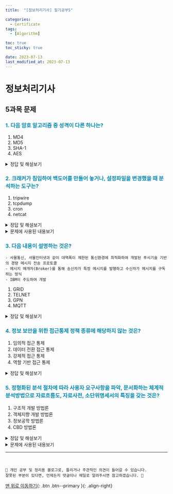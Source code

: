 ```yaml
---
title:  "[정보처리기사] 필기공부5" 

categories:
  - Certificate
tags:
  - [Algorithm]

toc: true
toc_sticky: true 

date: 2023-07-13
last_modified_at: 2023-07-13
---
```



# 정보처리기사

## 5과목 문제


### <span style="color:#0489B1;">1. 다음 암호 알고리즘 중 성격이 다른 하나는?</span>

1. MD4
2. MD5
3. SHA-1
4. AES

<details>
<summary>정답 및 해설보기</summary>

<blockquote>
<p>정답 : 4번</p>
<p>풀이 : MD4, MD5, SHA-1는 해시 암호화 알고리즘</p>
<p>AES는 대칭 키 암호화 알고리즘</p>
</blockquote>
<hr/>
</details>

### <span style="color:#0489B1;">2. 크래커가 침입하여 백도어를 만들어 놓거나, 설정파일을 변경했을 때 분석하는 도구는?</span>

1. tripwire
2. tcpdump
3. cron
4. netcat

<details>
<summary>정답 및 해설보기</summary>

<blockquote>
<p>정답 : 1번</p>
<p>풀이</p>
<p>tripwire : 자신의 리눅스시스템을 외부의 크래커 공격과 내부의 악의적인 사용자의 공격으로부터
시스템을 지켜내는 마지노선과 같은 역할을 하는 프로그램</p>
</blockquote>
<hr/>
</details>

<details>
<summary>문제에 사용된 내용보기</summary>

<blockquote>
  <p><strong>tcpdump</strong></p>
</blockquote>
  <p>컴퓨터에 부착된 네트워크를 통해 송수신되는 기타 패킷을 가로채고 표시할 수 있게 도와주는 소프트웨어</p>
<blockquote>
  <p><strong>cron</strong></p>
</blockquote>
  <p>스케줄러를 실행시키기 위해 작업이 실행되는 시간 및 주기 등을 설정하게되는데 () 표현식을 통해 배치 수행시간을 설정</p>
<blockquote>
  <p><strong>tcpdump</strong></p>
</blockquote>
  <p>TCP 또는 UDP를 사용하여 네트워크 연결을 읽고 쓰는데 사용되는 컴퓨터 네트워킹 유틸리티</p>
<hr/>
</details>

### <span style="color:#0489B1;">3. 다음 내용이 설명하는 것은?</span>
``` 
- 사물통신, 사물인터넷과 같이 대역폭이 제한된 통신환경에 최적화하여 개발된 푸시기술 기반의 경량 메시지 전송 프로토콜
- 메시지 매개자(Broker)를 통해 송신자가 특정 메시지를 발행하고 수신자가 메시지를 구독하는 방식
- IBM이 주도하여 개발
```
1. GRID
2. TELNET
3. GPN
4. MQTT

<details>
<summary>정답 및 해설보기</summary>

<blockquote>
<p>정답 : 4번</p>
<p>풀이</p>
<p>MQTT : 메시지 큐잉(QUEUING) 텔레메트리</p>
</blockquote>
<hr/>
</details>

### <span style="color:#0489B1;">4. 정보 보안을 위한 접근통제 정책 종류에 해당하지 않는 것은?</span>

1. 임의적 접근 통제
2. 데이터 전환 접근 통제
3. 강제적 접근 통제
4. 역할 기반 접근 통제

<details>
<summary>정답 및 해설보기</summary>

<blockquote>
<p>정답 : 2번</p>
<p>풀이</p>
<p>정보보안을 위한 접근 통제 정책 종류</p>
<ul>
  <li>임의적(자율) 접근 통제 정책(DAC : Discretionary Access Control)</li>
  <li>강제적(필수) 접근 통제 정책(MAC : Mandatory Access Control)</li>
  <li>역할기반 접근 통제 정책(RBAC : Role-Based Access Control)</li>
  <li>속성기반 접근 통제 정책(ABAC : Attribute-Based Access Control)</li>
  <li>다단계 접근 통제 정책(MLAC : MultiLevel Access Control)</li>
  <li>웹 어플리케이션 방화벽(WAF : Web Application Firewall)</li>
</ul>
</blockquote>
<hr/>
</details>

### <span style="color:#0489B1;">5. 정형화된 분석 절차에 따라 사용자 요구사항을 파악, 문서화하는 체계적 분석방법으로 자료흐름도, 자료사전, 소단위명세서의 특징을 갖는 것은?</span>

1. 구조적 개발 방법론
2. 객체지향 개발 방법론
3. 정보공학 방법론
4. CBD 방법론

<details>
<summary>정답 및 해설보기</summary>

<blockquote>
<p>정답 : 1번</p>
<p>풀이</p>
<p>구조적 방법론은 정형화된 분석절차에 따라 사용자 요구사항을 파악하여 문서화하는 처리 중심의 방법론</p>
</blockquote>
<hr/>
</details>

<details>
<summary>문제에 사용된 내용보기</summary>

<blockquote>
  <p><strong>객체지향 방법론</strong></p>
</blockquote>
  <p>컴퓨터에 부착된 네트워크를 통해 송수신되는 기타 패킷을 가로채고 표시할 수 있게 도와주는 소프트웨어</p>
<blockquote>
  <p><strong>cron</strong></p>
</blockquote>
  <p>스케줄러를 실행시키기 위해 작업이 실행되는 시간 및 주기 등을 설정하게되는데 () 표현식을 통해 배치 수행시간을 설정</p>
<blockquote>
  <p><strong>tcpdump</strong></p>
</blockquote>
  <p>TCP 또는 UDP를 사용하여 네트워크 연결을 읽고 쓰는데 사용되는 컴퓨터 네트워킹 유틸리티</p>
<hr/>
</details>






























*** 

<br>

    📢 개인 공부 및 정리용 블로그로, 틀리거나 주관적인 의견이 들어갈 수 있습니다.
    잘못된 부분이 있다면, 언제든지 댓글이나 메일로 알려주시면 참고하겠습니다. 🔔

[맨 위로 이동하기](#){: .btn .btn--primary }{: .align-right}
